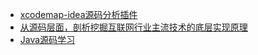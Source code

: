 
- [xcodemap-idea源码分析插件](https://xcodemap.tech/)
- [从源码层面，剖析挖掘互联网行业主流技术的底层实现原理](https://github.com/chenlanqing/source-code-hunter)
- [Java源码学习](https://github.com/yuanmabiji/Java-SourceCode-Blogs)
